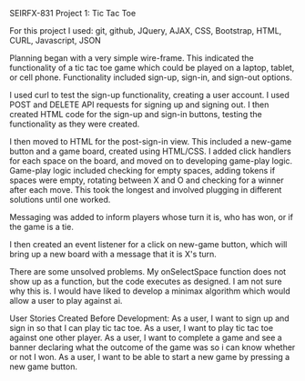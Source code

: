 SEIRFX-831 Project 1: Tic Tac Toe

For this project I used: git, github, JQuery, AJAX, CSS, Bootstrap, HTML, CURL, Javascript, JSON

Planning began with a very simple wire-frame. This indicated the functionality of a tic tac toe game which could be played on a laptop, tablet, or cell phone. Functionality included sign-up, sign-in, and sign-out options. 

I used curl to test the sign-up functionality, creating a user account. I used POST and DELETE API requests for signing up and signing out. I then created HTML code for the sign-up and sign-in buttons, testing the functionality as they were created. 

I then moved to HTML for the post-sign-in view. This included a new-game button and a game board, created using HTML/CSS. I added click handlers for each space on the board, and moved on to developing game-play logic. Game-play logic included checking for empty spaces, adding tokens if spaces were empty, rotating between X and O and checking for a winner after each move. This took the longest and involved plugging in different solutions until one worked. 

Messaging was added to inform players whose turn it is, who has won, or if the game is a tie. 

I then created an event listener for a click on new-game button, which will bring up a new board with a message that it is X's turn. 

There are some unsolved problems. My onSelectSpace function does not show up as a function, but the code executes as designed. I am not sure why this is. I would have liked to develop a minimax algorithm which would allow a user to play against ai. 

User Stories Created Before Development: As a user, I want to sign up and sign in so that I can play tic tac toe. As a user, I want to play tic tac toe against one other player. As a user, I want to complete a game and see a banner declaring what the outcome of the game was so i can know whether or not I won. As a user, I want to be able to start a new game by pressing a new game button. 
